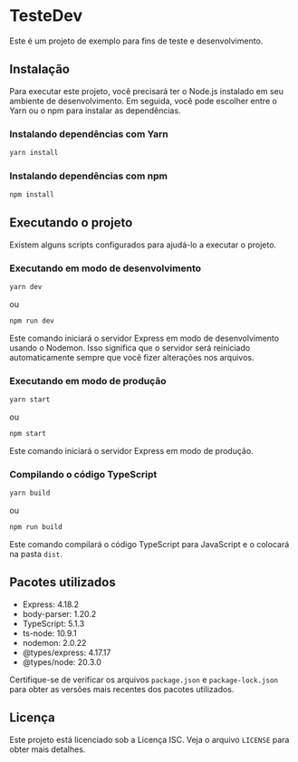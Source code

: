 # TesteDev

Este é um projeto de exemplo para fins de teste e desenvolvimento.

## Instalação

Para executar este projeto, você precisará ter o Node.js instalado em seu ambiente de desenvolvimento. Em seguida, você pode escolher entre o Yarn ou o npm para instalar as dependências.

### Instalando dependências com Yarn

```bash
yarn install
```

### Instalando dependências com npm

```bash
npm install
```

## Executando o projeto

Existem alguns scripts configurados para ajudá-lo a executar o projeto.

### Executando em modo de desenvolvimento

```bash
yarn dev
```

ou

```bash
npm run dev
```

Este comando iniciará o servidor Express em modo de desenvolvimento usando o Nodemon. Isso significa que o servidor será reiniciado automaticamente sempre que você fizer alterações nos arquivos.

### Executando em modo de produção

```bash
yarn start
```

ou

```bash
npm start
```

Este comando iniciará o servidor Express em modo de produção.

### Compilando o código TypeScript

```bash
yarn build
```

ou

```bash
npm run build
```

Este comando compilará o código TypeScript para JavaScript e o colocará na pasta `dist`.

## Pacotes utilizados

- Express: 4.18.2
- body-parser: 1.20.2
- TypeScript: 5.1.3
- ts-node: 10.9.1
- nodemon: 2.0.22
- @types/express: 4.17.17
- @types/node: 20.3.0

Certifique-se de verificar os arquivos `package.json` e `package-lock.json` para obter as versões mais recentes dos pacotes utilizados.

## Licença

Este projeto está licenciado sob a Licença ISC. Veja o arquivo `LICENSE` para obter mais detalhes.